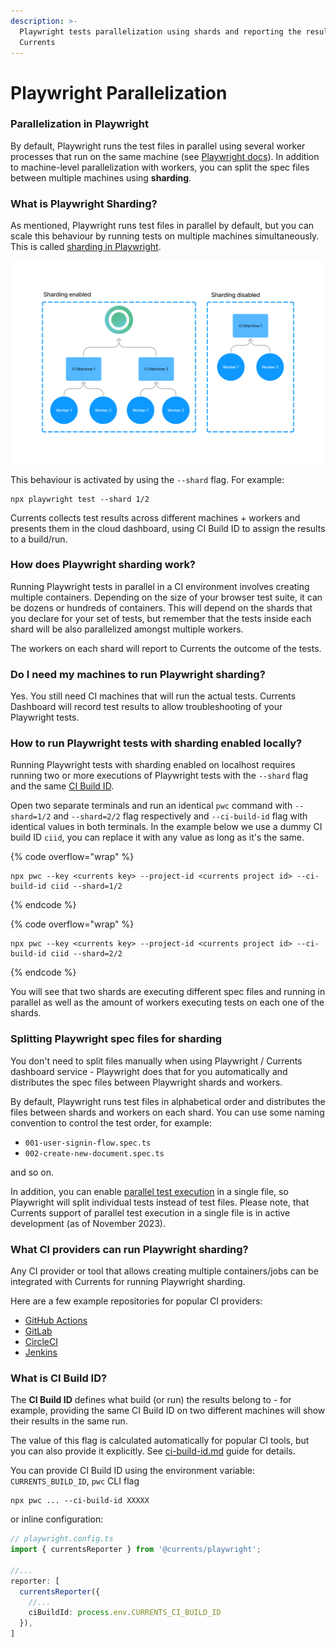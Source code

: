 ```yaml
---
description: >-
  Playwright tests parallelization using shards and reporting the results to
  Currents
---
```


# Playwright Parallelization

### Parallelization in Playwright

By default, Playwright runs the test files in parallel using several worker processes that run on the same machine (see [Playwright docs](https://playwright.dev/docs/test-parallel)). In addition to machine-level parallelization with workers, you can split the spec files between multiple machines using **sharding**.

### What is Playwright Sharding?

As mentioned, Playwright runs test files in parallel by default, but you can scale this behaviour by running tests on multiple machines simultaneously. This is called [sharding in Playwright](https://playwright.dev/docs/test-sharding).



![Running Playwright tests with sharding enabled](<../.gitbook/assets/Playwright parallelization.png>)

This behaviour is activated by using the `--shard` flag. For example:

```
npx playwright test --shard 1/2
```

Currents collects test results across different machines + workers and presents them in the cloud dashboard, using CI Build ID to assign the results to a build/run.

### How does Playwright sharding work?

Running Playwright tests in parallel in a CI environment involves creating multiple containers. Depending on the size of your browser test suite, it can be dozens or hundreds of containers. This will depend on the shards that you declare for your set of tests, but remember that the tests inside each shard will be also parallelized amongst multiple workers.

The workers on each shard will report to Currents the outcome of the tests.

### Do I need my machines to run Playwright sharding?

Yes. You still need CI machines that will run the actual tests. Currents Dashboard will record test results to allow troubleshooting of your Playwright tests.

### How to run Playwright tests with sharding enabled locally?

Running Playwright tests with sharding enabled on localhost requires running two or more executions of Playwright tests with the `--shard` flag and the same [CI Build ID](ci-build-id.md).&#x20;

Open two separate terminals and run an identical `pwc` command with `--shard=1/2` and `--shard=2/2` flag respectively and  `--ci-build-id` flag with identical values in both terminals. In the example below we use a dummy CI build ID `ciid`, you can replace it with any value as long as it's the same.

{% code overflow="wrap" %}
```
npx pwc --key <currents key> --project-id <currents project id> --ci-build-id ciid --shard=1/2
```
{% endcode %}

{% code overflow="wrap" %}
```
npx pwc --key <currents key> --project-id <currents project id> --ci-build-id ciid --shard=2/2
```
{% endcode %}

You will see that two shards are executing different spec files and running in parallel as well as the amount of workers executing tests on each one of the shards.

### Splitting Playwright spec files for sharding

You don't need to split files manually when using Playwright / Currents dashboard service - Playwright does that for you automatically and distributes the spec files between Playwright shards and workers.

By default, Playwright runs test files in alphabetical order and distributes the files between shards and workers on each shard. You can use some naming convention to control the test order, for example:

* `001-user-signin-flow.spec.ts`
* `002-create-new-document.spec.ts`&#x20;

and so on.

In addition, you can enable [parallel test execution](https://playwright.dev/docs/test-parallel#parallelize-tests-in-a-single-file) in a single file, so Playwright will split individual tests instead of test files. Please note, that Currents support of parallel test execution in a single file is in active development (as of November 2023).

### What CI providers can run Playwright sharding?

Any CI provider or tool that allows creating multiple containers/jobs can be integrated with Currents for running Playwright sharding.

Here are a few example repositories for popular CI providers:

* [GitHub Actions](https://github.com/currents-dev/playwright-gh-actions-demo)
* [GitLab](https://gitlab.com/currents.dev/gitlab-playwright-currents)
* [CircleCI](https://github.com/currents-dev/circleci-pw-example)
* [Jenkins](../ci-setup/jenkins-playwright.md)

### What is CI Build ID?

The **CI Build ID** defines what build (or run) the results belong to - for example, providing the same CI Build ID on two different machines will show their results in the same run.

The value of this flag is calculated automatically for popular CI tools, but you can also provide it explicitly. See [ci-build-id.md](ci-build-id.md "mention") guide for details.&#x20;

You can provide CI Build ID using the environment variable: `CURRENTS_BUILD_ID`, `pwc` CLI flag

```
npx pwc ... --ci-build-id XXXXX
```

or inline configuration:

```typescript
// playwright.config.ts
import { currentsReporter } from '@currents/playwright';

//...
reporter: [
  currentsReporter({
    //... 
    ciBuildId: process.env.CURRENTS_CI_BUILD_ID
  }),
]
```

